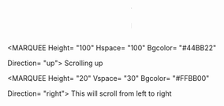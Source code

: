 <HTML>

<HEAD>

<TITLE> HTML marquee Tag </TITLE>

</HEAD>

<BODY>

<MARQUEE Width= "50%"> This will take only 50% width of

Browser Window</MARQUEE>

<MARQUEE Height= "100" Hspace= "100" Bgcolor= "#44BB22"

Direction= "up"> Scrolling up </MARQUEE>

<MARQUEE Height= "20" Vspace= "30" Bgcolor= "#FFBB00"

Direction= "right"> This will scroll from left to right

</MARQUEE>

</BODY>

</HTML>
